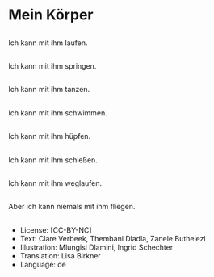 # Mein Körper

##
Ich kann mit ihm laufen.

##
Ich kann mit ihm springen.

##
Ich kann mit ihm tanzen.

##
Ich kann mit ihm schwimmen.

##
Ich kann mit ihm hüpfen.

##
Ich kann mit ihm schießen.

##
Ich kann mit ihm weglaufen.

##
Aber ich kann niemals mit ihm fliegen.

##
* License: [CC-BY-NC]
* Text: Clare Verbeek, Thembani Dladla, Zanele Buthelezi
* Illustration: Mlungisi Dlamini, Ingrid Schechter
* Translation: Lisa Birkner
* Language: de
